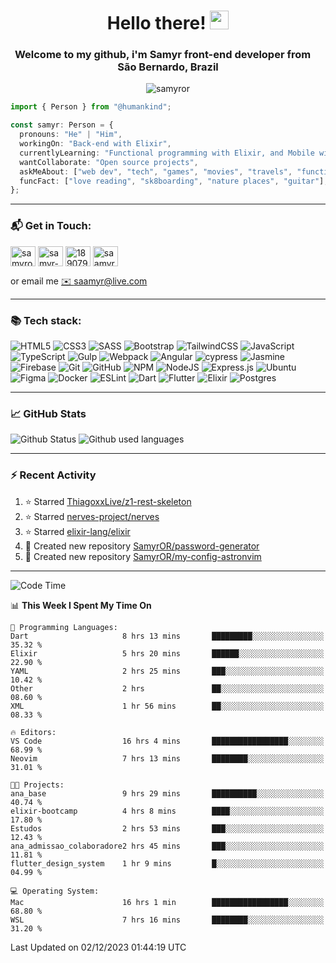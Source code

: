 <h1 align="center">Hello there! <img src="https://raw.githubusercontent.com/iampavangandhi/iampavangandhi/master/gifs/Hi.gif" width="30px"></h1>
<h3 align="center">Welcome to my github, i'm Samyr front-end developer from  <img src="https://cdn-icons-png.flaticon.com/512/197/197386.png" width="13"/>  <b>São Bernardo, Brazil</b></h3>

<p align="center"> <img src="https://komarev.com/ghpvc/?username=samyror&label=Profile%20views&color=0e75b6&style=flat" alt="samyror" /> </p>

```typescript
import { Person } from "@humankind";

const samyr: Person = {
  pronouns: "He" | "Him",
  workingOn: "Back-end with Elixir",
  currentlyLearning: "Functional programming with Elixir, and Mobile with Flutter",
  wantCollaborate: "Open source projects",
  askMeAbout: ["web dev", "tech", "games", "movies", "travels", "functional programming", "mobile"],
  funcFact: ["love reading", "sk8boarding", "nature places", "guitar"],
};
```

---

### 📬 Get in Touch:

<p align="left">
<a href="https://codepen.io/samyror" target="blank"><img align="center" src="https://cdn.jsdelivr.net/gh/devicons/devicon/icons/codepen/codepen-plain.svg" alt="samyror" height="32" width="40" /></a>
<a href="https://linkedin.com/in/samyr-ribeiro-82a720145" target="blank"><img align="center" src="https://cdn.jsdelivr.net/gh/devicons/devicon/icons/linkedin/linkedin-plain.svg" alt="samyr-ribeiro-82a720145" height="32" width="40" /></a>
<a href="https://pt.stackoverflow.com/users/189079" target="blank"><img align="center"  src="https://cdn.jsdelivr.net/npm/simple-icons@v5/icons/stackoverflow.svg" alt="189079" height="32" width="40" /></a>
<a href="https://www.hackerrank.com/saamyr" target="blank"><img align="center" src="https://cdn.jsdelivr.net/npm/simple-icons@v5/icons/hackerrank.svg" alt="saamyr" height="32" width="40" /></a>
</p>

or email me [✉️ saamyr@live.com](mailto:saamyr@live.com)

---

### 📚 Tech stack:

![HTML5](https://img.shields.io/badge/html5-%23E34F26.svg?style=for-the-badge&logo=html5&logoColor=white)
![CSS3](https://img.shields.io/badge/css3-%231572B6.svg?style=for-the-badge&logo=css3&logoColor=white)
![SASS](https://img.shields.io/badge/SASS-hotpink.svg?style=for-the-badge&logo=SASS&logoColor=white)
![Bootstrap](https://img.shields.io/badge/bootstrap-%23563D7C.svg?style=for-the-badge&logo=bootstrap&logoColor=white)
![TailwindCSS](https://img.shields.io/badge/tailwindcss-%2338B2AC.svg?style=for-the-badge&logo=tailwind-css&logoColor=white)
![JavaScript](https://img.shields.io/badge/javascript-%23323330.svg?style=for-the-badge&logo=javascript&logoColor=%23F7DF1E)
![TypeScript](https://img.shields.io/badge/typescript-%23007ACC.svg?style=for-the-badge&logo=typescript&logoColor=white)
![Gulp](https://img.shields.io/badge/GULP-%23CF4647.svg?style=for-the-badge&logo=gulp&logoColor=white)
![Webpack](https://img.shields.io/badge/webpack-%238DD6F9.svg?style=for-the-badge&logo=webpack&logoColor=black)
![Angular](https://img.shields.io/badge/angular-%23DD0031.svg?style=for-the-badge&logo=angular&logoColor=white)
![cypress](https://img.shields.io/badge/-cypress-%23E5E5E5?style=for-the-badge&logo=cypress&logoColor=058a5e)
![Jasmine](https://img.shields.io/badge/-Jasmine-%238A4182?style=for-the-badge&logo=Jasmine&logoColor=white)
![Firebase](https://img.shields.io/badge/firebase-%23039BE5.svg?style=for-the-badge&logo=firebase)
![Git](https://img.shields.io/badge/git-%23F05033.svg?style=for-the-badge&logo=git&logoColor=white)
![GitHub](https://img.shields.io/badge/github-%23121011.svg?style=for-the-badge&logo=github&logoColor=white)
![NPM](https://img.shields.io/badge/NPM-%23000000.svg?style=for-the-badge&logo=npm&logoColor=white)
![NodeJS](https://img.shields.io/badge/node.js-6DA55F?style=for-the-badge&logo=node.js&logoColor=white)
![Express.js](https://img.shields.io/badge/express.js-%23404d59.svg?style=for-the-badge&logo=express&logoColor=%2361DAFB)
![Ubuntu](https://img.shields.io/badge/Ubuntu-E95420?style=for-the-badge&logo=ubuntu&logoColor=white)
![Figma](https://img.shields.io/badge/figma-%23F24E1E.svg?style=for-the-badge&logo=figma&logoColor=white)
![Docker](https://img.shields.io/badge/docker-%230db7ed.svg?style=for-the-badge&logo=docker&logoColor=white)
![ESLint](https://img.shields.io/badge/ESLint-4B3263?style=for-the-badge&logo=eslint&logoColor=white)
![Dart](https://img.shields.io/badge/dart-%230175C2.svg?style=for-the-badge&logo=dart&logoColor=white)
![Flutter](https://img.shields.io/badge/Flutter-%2302569B.svg?style=for-the-badge&logo=Flutter&logoColor=white)
![Elixir](https://img.shields.io/badge/elixir-%234B275F.svg?style=for-the-badge&logo=elixir&logoColor=white)
![Postgres](https://img.shields.io/badge/postgres-%23316192.svg?style=for-the-badge&logo=postgresql&logoColor=white)

---

### 📈 GitHub Stats

![Github Status](https://github-readme-stats.vercel.app/api?username=SamyrOR&show_icons=true&bg_color=FFF&title_color=b80f0a&text_color=000&icon_color=b80f0a&border_color=a9a9a9&line_height=20)
![Github used languages](https://github-readme-stats.vercel.app/api/top-langs?username=samyror&show_icons=true&locale=en&layout=compact&bg_color=FFF&title_color=b80f0a&text_color=000&icon_color=b80f0a&border_color=a9a9a9)

---

### ⚡ Recent Activity

<!--RECENT_ACTIVITY:start-->
1. ⭐ Starred [ThiagoxxLive/z1-rest-skeleton](https://github.com/ThiagoxxLive/z1-rest-skeleton)
2. ⭐ Starred [nerves-project/nerves](https://github.com/nerves-project/nerves)
3. ⭐ Starred [elixir-lang/elixir](https://github.com/elixir-lang/elixir)
4. 📔 Created new repository [SamyrOR/password-generator](https://github.com/SamyrOR/password-generator)
5. 📔 Created new repository [SamyrOR/my-config-astronvim](https://github.com/SamyrOR/my-config-astronvim)
<!--RECENT_ACTIVITY:end-->

---

<!--START_SECTION:waka-->
![Code Time](http://img.shields.io/badge/Code%20Time-1%2C839%20hrs%2031%20mins-blue)

📊 **This Week I Spent My Time On** 

```text
💬 Programming Languages: 
Dart                     8 hrs 13 mins       █████████░░░░░░░░░░░░░░░░   35.32 % 
Elixir                   5 hrs 20 mins       ██████░░░░░░░░░░░░░░░░░░░   22.90 % 
YAML                     2 hrs 25 mins       ███░░░░░░░░░░░░░░░░░░░░░░   10.42 % 
Other                    2 hrs               ██░░░░░░░░░░░░░░░░░░░░░░░   08.60 % 
XML                      1 hr 56 mins        ██░░░░░░░░░░░░░░░░░░░░░░░   08.33 % 

🔥 Editors: 
VS Code                  16 hrs 4 mins       █████████████████░░░░░░░░   68.99 % 
Neovim                   7 hrs 13 mins       ████████░░░░░░░░░░░░░░░░░   31.01 % 

🐱‍💻 Projects: 
ana_base                 9 hrs 29 mins       ██████████░░░░░░░░░░░░░░░   40.74 % 
elixir-bootcamp          4 hrs 8 mins        ████░░░░░░░░░░░░░░░░░░░░░   17.80 % 
Estudos                  2 hrs 53 mins       ███░░░░░░░░░░░░░░░░░░░░░░   12.43 % 
ana_admissao_colaboradore2 hrs 45 mins       ███░░░░░░░░░░░░░░░░░░░░░░   11.81 % 
flutter_design_system    1 hr 9 mins         █░░░░░░░░░░░░░░░░░░░░░░░░   04.99 % 

💻 Operating System: 
Mac                      16 hrs 1 min        █████████████████░░░░░░░░   68.80 % 
WSL                      7 hrs 16 mins       ████████░░░░░░░░░░░░░░░░░   31.20 % 
```


 Last Updated on 02/12/2023 01:44:19 UTC
<!--END_SECTION:waka-->
